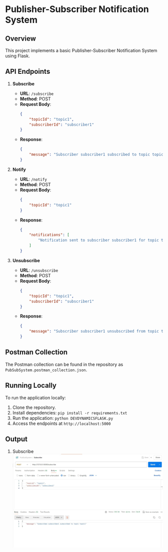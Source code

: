 # Publisher-Subscriber Notification System

## Overview

This project implements a basic Publisher-Subscriber Notification System using Flask.

## API Endpoints

1. **Subscribe**
   - **URL**: `/subscribe`
   - **Method**: POST
   - **Request Body**:
     ```json
     {
         "topicId": "topic1",
         "subscriberId": "subscriber1"
     }
     ```
   - **Response**:
     ```json
     {
         "message": "Subscriber subscriber1 subscribed to topic topic1"
     }
     ```

2. **Notify**
   - **URL**: `/notify`
   - **Method**: POST
   - **Request Body**:
     ```json
     {
         "topicId": "topic1"
     }
     ```
   - **Response**:
     ```json
     {
         "notifications": [
             "Notification sent to subscriber subscriber1 for topic topic1"
         ]
     }
     ```

3. **Unsubscribe**
   - **URL**: `/unsubscribe`
   - **Method**: POST
   - **Request Body**:
     ```json
     {
         "topicId": "topic1",
         "subscriberId": "subscriber1"
     }
     ```
   - **Response**:
     ```json
     {
         "message": "Subscriber subscriber1 unsubscribed from topic topic1"
     }
     ```

## Postman Collection

The Postman collection can be found in the repository as `PubSubSystem.postman_collection.json`.

## Running Locally

To run the application locally:
1. Clone the repository.
2. Install dependencies: `pip install -r requirements.txt`
3. Run the application: `python DEVDYNAMICSFLASK.py`
4. Access the endpoints at `http://localhost:5000`

## Output

1. Subscribe
![Alt Text](https://github.com/ShrutiGhodake/PubSubSystem/blob/main/subscribe.jpg)

